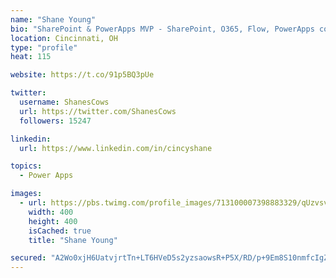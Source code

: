 ```yaml
---
name: "Shane Young"
bio: "SharePoint & PowerApps MVP - SharePoint, O365, Flow, PowerApps consulting? @PowerApps911 | Pure Snark? You found it."
location: Cincinnati, OH
type: "profile"
heat: 115

website: https://t.co/91p5BQ3pUe

twitter:
  username: ShanesCows
  url: https://twitter.com/ShanesCows
  followers: 15247

linkedin:
  url: https://www.linkedin.com/in/cincyshane

topics:
  - Power Apps

images:
  - url: https://pbs.twimg.com/profile_images/713100007398883329/qUzvsvQ3_400x400.jpg
    width: 400
    height: 400
    isCached: true
    title: "Shane Young"

secured: "A2Wo0xjH6UatvjrtTn+LT6HVeD5s2yzsaowsR+P5X/RD/p+9Em8S10nmfcIgZNqNC1AWeJT3UGPv1c3hoK6qAGPPHrwE44asX+ALMumZNVIs0rxCWK2LTA7XGP/VzxSvDB14hv6eJshUkLMkHv0/2gxhJxtzYcgkShDDVRy4MW9rtOAtxhMBzXVOuZBLbJVrPCQpCFJxLg1qup4bRH3WqhA0aFPKqsil4r/EuY5xQcdWlukfEdk//P7z3YdhHNtZviMqgvuKP44qQmyhe1ASG91CxXcd+xagABlEQfCwHunzp1z6d2YoDSwYXxwVpyxt84QASNhBlAvfod3ktHWqQeEqduXr25h/dYMQ81itEYb/Xf8wuiYkwpHAOD0elLaN6SC03kvAUBimBVBDMAMDf4cZJl4Lf728fTRkbYH6Auo=;BZ47JF8/mrJeFZEMiznK4w=="
---
```


